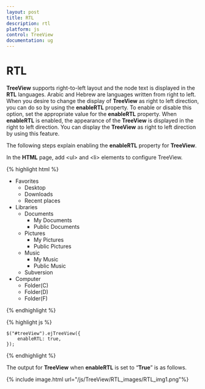 ```yaml
---
layout: post
title: RTL
description: rtl
platform: js
control: TreeView
documentation: ug
---
```


# RTL

**TreeView** supports right-to-left layout and the node text is displayed in the **RTL** languages. Arabic and Hebrew are languages written from right to left. When you desire to change the display of **TreeView** as right to left direction, you can do so by using the **enableRTL** property. To enable or disable this option, set the appropriate value for the **enableRTL** property. When **enableRTL** is enabled, the appearance of the **TreeView** is displayed in the right to left direction. You can display the **TreeView** as right to left direction by using this feature.

The following steps explain enabling the **enableRTL** property for **TreeView**.

In the **HTML** page, add &lt;ul&gt; and &lt;li&gt; elements to configure TreeView.

{% highlight html %}

<ul id="treeView">
    <li class="expanded">Favorites
            <ul>
                <li>Desktop</li>
                <li>Downloads</li>
                <li>Recent places</li>
            </ul>
    </li>
    <li class="expanded">Libraries
            <ul>
                <li>Documents
                    <ul>
                        <li>My Documents</li>
                        <li>Public Documents</li>
                    </ul>
                </li>
                <li>Pictures
                    <ul>
                        <li>My Pictures</li>
                        <li>Public Pictures</li>
                    </ul>
                </li>
                <li>Music
                    <ul>
                        <li>My Music</li>
                        <li>Public Music</li>
                    </ul>
                </li>
                <li>Subversion</li>
            </ul>
    </li>
    <li>Computer
            <ul>
                <li>Folder(C)</li>
                <li>Folder(D)</li>
                <li>Folder(F)</li>
            </ul>
    </li>
</ul>

{% endhighlight %}

{% highlight js %}

	$("#treeView").ejTreeView({			
	    enableRTL: true,
	});

{% endhighlight %}


The output for **TreeView** when **enableRTL** is set to “**True**” is as follows.

{% include image.html url="/js/TreeView/RTL_images/RTL_img1.png"%}

